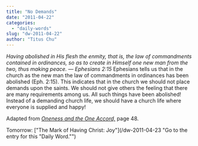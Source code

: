 ```yaml
---
title: "No Demands"
date: "2011-04-22"
categories: 
  - "daily-words"
slug: "dw-2011-04-22"
author: "Titus Chu"
---
```


_Having abolished in His flesh the enmity, that is, the law of commandments contained in ordinances, so as to create in Himself one new man from the two, thus making peace. — Ephesians 2:15_ Ephesians tells us that in the church as the new man the law of commandments in ordinances has been abolished (Eph. 2:15). This indicates that in the church we should not place demands upon the saints. We should not give others the feeling that there are many requirements among us. All such things have been abolished! Instead of a demanding church life, we should have a church life where everyone is supplied and happy!

Adapted from _[Oneness and the One Accord,](/book-oneness "Go to the listing for this book.")_ page 48.

Tomorrow: ["The Mark of Having Christ: Joy"](/dw-2011-04-23 "Go to the entry for this "Daily Word."")
